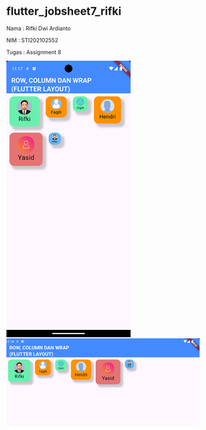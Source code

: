 # flutter_jobsheet7_rifki

Nama    : Rifki Dwi Ardianto

NIM     : STI202102552

Tugas   : Assignment 8



![image](screenshot/Screenshot1.png)
![image](screenshot/Screenshot2.png)
